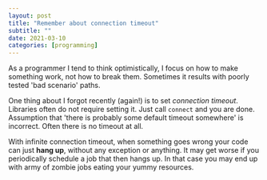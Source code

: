```yaml
---
layout: post
title: "Remember about connection timeout"
subtitle: ""
date: 2021-03-10
categories: [programming]
---
```


As a programmer I tend to think optimistically, I focus on how to make something work, not how to break them. Sometimes it results with poorly tested 'bad scenario' paths. 

One thing about I forgot recently (again!) is to set *connection timeout*. Libraries often do not require setting it. Just call `connect` and you are done. Assumption that 'there is probably some default timeout somewhere' is incorrect. Often there is no timeout at all. 

With infinite connection timeout, when something goes wrong your code can just **hang up**, without any exception or anything. It may get worse if you periodically schedule a job that then hangs up. In that case you may end up with army of zombie jobs eating your yummy resources.
